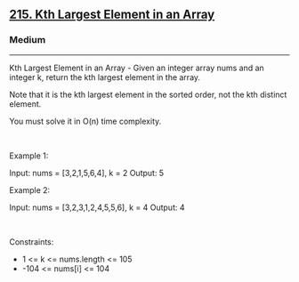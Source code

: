 <h2><a href="https://leetcode.com/problems/kth-largest-element-in-an-array/">215. Kth Largest Element in an Array</a></h2><h3>Medium</h3><hr>Kth Largest Element in an Array - Given an integer array nums and an integer k, return the kth largest element in the array.

Note that it is the kth largest element in the sorted order, not the kth distinct element.

You must solve it in O(n) time complexity.

 

Example 1:

Input: nums = [3,2,1,5,6,4], k = 2
Output: 5


Example 2:

Input: nums = [3,2,3,1,2,4,5,5,6], k = 4
Output: 4


 

Constraints:

 * 1 <= k <= nums.length <= 105
 * -104 <= nums[i] <= 104